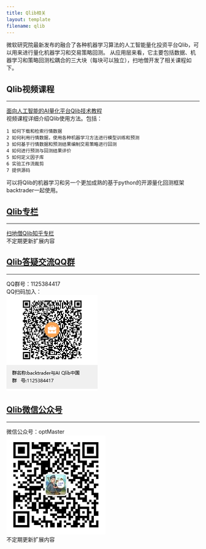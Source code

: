 ```yaml
---
title: Qlib相关
layout: template
filename: qlib
--- 
```


微软研究院最新发布的融合了各种机器学习算法的人工智能量化投资平台Qlib，可以用来进行量化机器学习和交易策略回测。
从应用层来看，它主要包括数据、机器学习和策略回测松耦合的三大块（每块可以独立），扫地僧开发了相关课程如下。




## Qlib视频课程
---
[面向人工智能的AI量化平台Qlib技术教程](https://ke.qq.com/course/3139956?tuin=a980d4cc)
<br/>视频课程详细介绍Qlib使用方法。包括：
```
1 如何下载和检索行情数据
2 如何利用行情数据，使用各种机器学习方法进行模型训练和预测
3 如何基于行情数据和预测结果编制交易策略进行回测
4 如何进行预测与回测结果评价
5 如何定义因子库
6 实验工作流裁剪
7 提供源码
```

可以将Qlib的机器学习和另一个更加成熟的基于python的开源量化回测框架backtrader一起使用。

## <u>Qlib专栏</u>
---
[扫地僧Qlib知乎专栏](https://www.zhihu.com/column/c_1319049356155535360)
<br/>不定期更新扩展内容

## <u>Qlib答疑交流QQ群</u>
---
QQ群号：1125384417
<br/>QQ扫码加入：
<br/>![avatar](QQ群二维码.png)

## <u>Qlib微信公众号</u>
---
微信公众号：optMaster
<br/>![avatar](微信公众号二维码.jpg)
<br/>不定期更新扩展内容
